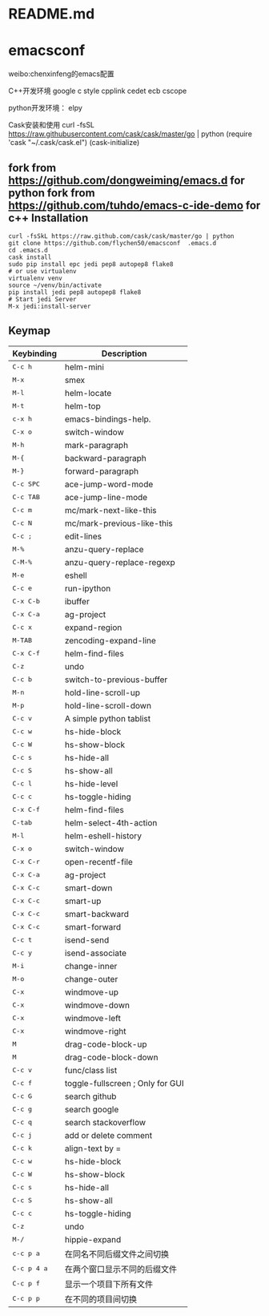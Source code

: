 # README.md

emacsconf
=========
weibo:chenxinfeng的emacs配置

C++开发环境
google c style
cpplink
cedet
ecb
cscope

python开发环境：
elpy

Cask安装和使用
curl -fsSL https://raw.githubusercontent.com/cask/cask/master/go | python
(require 'cask "~/.cask/cask.el")
(cask-initialize)


fork from https://github.com/dongweiming/emacs.d for python
fork from https://github.com/tuhdo/emacs-c-ide-demo for c++
Installation
---

```
curl -fsSkL https://raw.github.com/cask/cask/master/go | python
git clone https://github.com/flychen50/emacsconf  .emacs.d
cd .emacs.d
cask install
sudo pip install epc jedi pep8 autopep8 flake8
# or use virtualenv
virtualenv venv
source ~/venv/bin/activate
pip install jedi pep8 autopep8 flake8
# Start jedi Server
M-x jedi:install-server
```

Keymap
----

Keybinding         | Description
-------------------|------------------------------------------------------------
<kbd>C-c h</kbd> |helm-mini
<kbd>M-x</kbd> |smex
<kbd>M-l</kbd> |helm-locate
<kbd>M-t</kbd> |helm-top
<kbd>c-x h</kbd> |emacs-bindings-help.
<kbd>C-x o</kbd> |switch-window
<kbd>M-h</kbd> |mark-paragraph
<kbd>M-{</kbd> |backward-paragraph
<kbd>M-}</kbd> |forward-paragraph
<kbd>C-c SPC</kbd> |ace-jump-word-mode
<kbd>C-c TAB</kbd> |ace-jump-line-mode
<kbd>C-c m</kbd> |mc/mark-next-like-this
<kbd>C-c N</kbd> |mc/mark-previous-like-this
<kbd>C-c ;</kbd> |edit-lines
<kbd>M-%</kbd> |anzu-query-replace
<kbd>C-M-%</kbd> |anzu-query-replace-regexp
<kbd>M-e</kbd> |eshell
<kbd>C-c e</kbd> |run-ipython
<kbd>C-x C-b</kbd> |ibuffer
<kbd>C-x C-a</kbd> |ag-project
<kbd>C-c x</kbd> |expand-region
<kbd>M-TAB</kbd> |zencoding-expand-line
<kbd>C-x C-f</kbd> |helm-find-files
<kbd>C-z</kbd> |undo
<kbd>C-c b</kbd> |switch-to-previous-buffer
<kbd>M-n</kbd> |hold-line-scroll-up
<kbd>M-p</kbd> |hold-line-scroll-down
<kbd>C-c v</kbd> |A simple python tablist
<kbd>C-c w</kbd> |hs-hide-block
<kbd>C-c W</kbd> |hs-show-block
<kbd>C-c s</kbd> |hs-hide-all
<kbd>C-c S</kbd> |hs-show-all
<kbd>C-c l</kbd> |hs-hide-level
<kbd>C-c c</kbd> |hs-toggle-hiding
<kbd>C-x C-f</kbd> |helm-find-files
<kbd>C-tab</kbd> |helm-select-4th-action
<kbd>M-l</kbd> |helm-eshell-history
<kbd>C-x o</kbd> |switch-window
<kbd>C-x C-r</kbd> |open-recentf-file
<kbd>C-x C-a</kbd> |ag-project
<kbd>C-x C-c <down></kbd> |smart-down
<kbd>C-x C-c <up></kbd> |smart-up
<kbd>C-x C-c <left></kbd> |smart-backward
<kbd>C-x C-c <right></kbd> |smart-forward
<kbd>C-c t</kbd> |isend-send
<kbd>C-c y</kbd> |isend-associate
<kbd>M-i</kbd> |change-inner
<kbd>M-o</kbd> |change-outer
<kbd>C-x <up></kbd> |windmove-up
<kbd>C-x <down></kbd> |windmove-down
<kbd>C-x <left></kbd> |windmove-left
<kbd>C-x <right></kbd> |windmove-right
<kbd>M <up></kbd> |drag-code-block-up
<kbd>M <down></kbd> |drag-code-block-down
<kbd>C-c v</kbd> |func/class list
<kbd>C-c f</kbd> |toggle-fullscreen ; Only for GUI
<kbd>C-c G</kbd> |search github
<kbd>C-c g</kbd> |search google
<kbd>C-c q</kbd> |search stackoverflow
<kbd>C-c j</kbd> |add or delete comment
<kbd>C-c k</kbd> |align-text by =
<kbd>C-c w</kbd> |hs-hide-block
<kbd>C-c W</kbd> |hs-show-block
<kbd>C-c s</kbd> |hs-hide-all
<kbd>C-c S</kbd> |hs-show-all
<kbd>C-c c</kbd> |hs-toggle-hiding
<kbd>C-z</kbd> |undo
<kbd>M-/</kbd> |hippie-expand
<kbd>c-c p a </kbd> | 在同名不同后缀文件之间切换
<kbd>C-c p 4 a</kbd> | 在两个窗口显示不同的后缀文件
<kbd>C-c p f</kbd> | 显示一个项目下所有文件
<kbd>C-c p p</kbd> | 在不同的项目间切换
